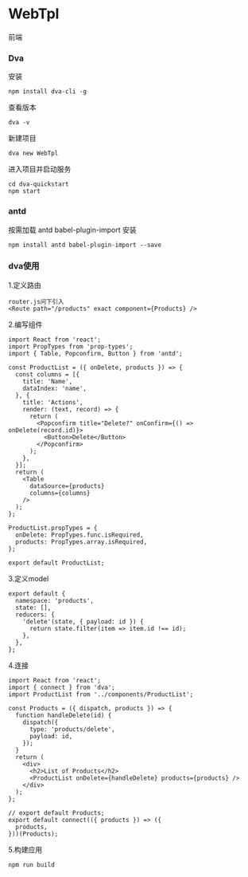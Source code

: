 <!--
 * @Description: 
 * @Author: liyoucheng
 * @Date: 2020-04-09 18:01:45
 * @LastEditors: liyoucheng
 * @LastEditTime: 2020-04-10 08:45:05
 -->
# WebTpl
前端


### Dva
安装
```
npm install dva-cli -g
```

查看版本
```
dva -v
```

新建项目
```
dva new WebTpl
```

进入项目并启动服务
```
cd dva-quickstart
npm start
```

### antd
按需加载 antd babel-plugin-import
安装
```
npm install antd babel-plugin-import --save
```

### dva使用
1.定义路由
```
router.js问下引入
<Route path="/products" exact component={Products} />
```
2.编写组件
```
import React from 'react';
import PropTypes from 'prop-types';
import { Table, Popconfirm, Button } from 'antd';

const ProductList = ({ onDelete, products }) => {
  const columns = [{
    title: 'Name',
    dataIndex: 'name',
  }, {
    title: 'Actions',
    render: (text, record) => {
      return (
        <Popconfirm title="Delete?" onConfirm={() => onDelete(record.id)}>
          <Button>Delete</Button>
        </Popconfirm>
      );
    },
  }];
  return (
    <Table
      dataSource={products}
      columns={columns}
    />
  );
};

ProductList.propTypes = {
  onDelete: PropTypes.func.isRequired,
  products: PropTypes.array.isRequired,
};

export default ProductList;
```

3.定义model
```
export default {
  namespace: 'products',
  state: [],
  reducers: {
    'delete'(state, { payload: id }) {
      return state.filter(item => item.id !== id);
    },
  },
};
```

4.连接
```
import React from 'react';
import { connect } from 'dva';
import ProductList from '../components/ProductList';

const Products = ({ dispatch, products }) => {
  function handleDelete(id) {
    dispatch({
      type: 'products/delete',
      payload: id,
    });
  }
  return (
    <div>
      <h2>List of Products</h2>
      <ProductList onDelete={handleDelete} products={products} />
    </div>
  );
};

// export default Products;
export default connect(({ products }) => ({
  products,
}))(Products);
```

5.构建应用
```
npm run build
```